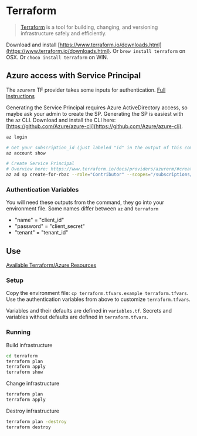 # Terraform

> [Terraform](https://www.terraform.io/intro/index.html) is a tool for building, changing, and versioning infrastructure safely and efficiently.

Download and install [https://www.terraform.io/downloads.html](https://www.terraform.io/downloads.html).
Or `brew install terraform` on OSX.  Or `choco install terraform` on WIN.

## Azure access with Service Principal
The `azurerm` TF provider takes some inputs for authentication.  [Full Instructions](https://www.terraform.io/docs/providers/azurerm/#to-create-using-azure-cli-)

Generating the Service Principal requires Azure ActiveDirectory access, so maybe ask your admin to create the SP.
Generating the SP is easiest with the `az` CLI.
Download and install the CLI here: [https://github.com/Azure/azure-cli](https://github.com/Azure/azure-cli).

```sh
az login

# Get your subscription_id (just labeled "id" in the output of this command)
az account show

# Create Service Principal
# Overview here: https://www.terraform.io/docs/providers/azurerm/#creating-credentials
az ad sp create-for-rbac --role="Contributor" --scopes="/subscriptions/$subscription_id"
```

### Authentication Variables
You will need these outputs from the command, they go into your environment file. Some names differ between `az` and `terraform`
- "name" = "client_id"
- "password" = "client_secret"
- "tenant" = "tenant_id"

## Use

[Available Terraform/Azure Resources](https://www.terraform.io/docs/providers/azurerm)

### Setup
Copy the environment file: `cp terraform.tfvars.example terraform.tfvars`.
Use the authentication variables from above to customize `terraform.tfvars`.

Variables and their defaults are defined in `variables.tf`.
Secrets and variables without defaults are defined in `terraform.tfvars`.

### Running
Build infrastructure
```sh
cd terraform
terraform plan
terraform apply
terraform show
```

Change infrastructure
```sh
terraform plan
terraform apply
```

Destroy infrastructure
```sh
terraform plan -destroy
terraform destroy
```